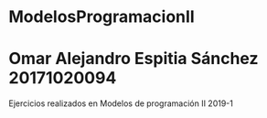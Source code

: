 # ModelosProgramacionII
# Omar Alejandro Espitia Sánchez 20171020094
Ejercicios realizados en Modelos de programación II 2019-1
